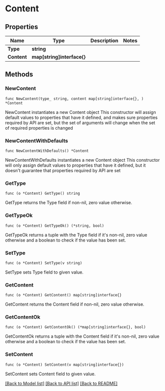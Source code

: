 # Content

## Properties

Name | Type | Description | Notes
------------ | ------------- | ------------- | -------------
**Type** | **string** |  | 
**Content** | **map[string]interface{}** |  | 

## Methods

### NewContent

`func NewContent(type_ string, content map[string]interface{}, ) *Content`

NewContent instantiates a new Content object
This constructor will assign default values to properties that have it defined,
and makes sure properties required by API are set, but the set of arguments
will change when the set of required properties is changed

### NewContentWithDefaults

`func NewContentWithDefaults() *Content`

NewContentWithDefaults instantiates a new Content object
This constructor will only assign default values to properties that have it defined,
but it doesn't guarantee that properties required by API are set

### GetType

`func (o *Content) GetType() string`

GetType returns the Type field if non-nil, zero value otherwise.

### GetTypeOk

`func (o *Content) GetTypeOk() (*string, bool)`

GetTypeOk returns a tuple with the Type field if it's non-nil, zero value otherwise
and a boolean to check if the value has been set.

### SetType

`func (o *Content) SetType(v string)`

SetType sets Type field to given value.


### GetContent

`func (o *Content) GetContent() map[string]interface{}`

GetContent returns the Content field if non-nil, zero value otherwise.

### GetContentOk

`func (o *Content) GetContentOk() (*map[string]interface{}, bool)`

GetContentOk returns a tuple with the Content field if it's non-nil, zero value otherwise
and a boolean to check if the value has been set.

### SetContent

`func (o *Content) SetContent(v map[string]interface{})`

SetContent sets Content field to given value.



[[Back to Model list]](../README.md#documentation-for-models) [[Back to API list]](../README.md#documentation-for-api-endpoints) [[Back to README]](../README.md)


